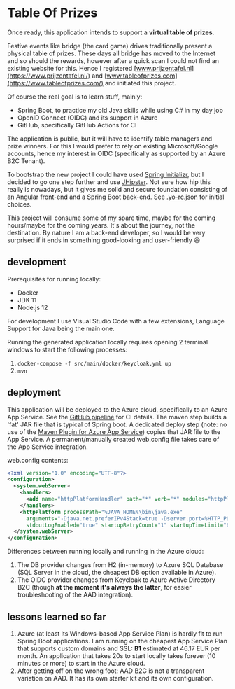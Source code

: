 # Table Of Prizes

Once ready, this application intends to support a **virtual table of prizes**.

Festive events like bridge (the card game) drives traditionally present a physical table of prizes. These days all bridge has moved to the Internet and so should the rewards, however after a quick scan I could not find an existing website for this. Hence I registered [www.prijzentafel.nl](https://www.prijzentafel.nl/) and [www.tableofprizes.com](https://www.tableofprizes.com/) and initiated this project.

Of course the real goal is to learn stuff, mainly:

- Spring Boot, to practice my old Java skills while using C# in my day job
- OpenID Connect (OIDC) and its support in Azure
- GitHub, specifically GitHub Actions for CI

The application is public, but it will have to identify table managers and prize winners. For this I would prefer to rely on existing Microsoft/Google accounts, hence my interest in OIDC (specifically as supported by an Azure B2C Tenant).

To bootstrap the new project I could have used [Spring Initializr](https://start.spring.io/), but I decided to go one step further and use [JHipster](https://www.jhipster.tech/). Not sure how hip this really is nowadays, but it gives me solid and secure foundation consisting of an Angular front-end and a Spring Boot back-end. See [.yo-rc.json](.yo-rc.json) for initial choices.

This project will consume some of my spare time, maybe for the coming hours/maybe for the coming years. It's about the journey, not the destination. By nature I am a back-end developer, so I would be very surprised if it ends in something good-looking and user-friendly :smiley:

## development

Prerequisites for running locally:

- Docker
- JDK 11
- Node.js 12

For development I use Visual Studio Code with a few extensions, Language Support for Java being the main one.

Running the generated application locally requires opening 2 terminal windows to start the following processes:

1. `docker-compose -f src/main/docker/keycloak.yml up`
2. `mvn`

## deployment

This application will be deployed to the Azure cloud, specifically to an Azure App Service. See the [GitHub pipeline](.github/workflows/ci.yml) for CI details. The maven step builds a 'fat' JAR file that is typical of Spring boot. A dedicated deploy step (note: no use of the [Maven Plugin for Azure App Service](https://github.com/Microsoft/azure-maven-plugins/tree/master/azure-webapp-maven-plugin)) copies that JAR file to the App Service. A permanent/manually created web.config file takes care of the App Service integration.

web.config contents:

```xml
<?xml version="1.0" encoding="UTF-8"?>
<configuration>
  <system.webServer>
    <handlers>
      <add name="httpPlatformHandler" path="*" verb="*" modules="httpPlatformHandler" resourceType="Unspecified" />
    </handlers>
    <httpPlatform processPath="%JAVA_HOME%\bin\java.exe"
      arguments="-Djava.net.preferIPv4Stack=true -Dserver.port=%HTTP_PLATFORM_PORT% -jar &quot;%HOME%\site\wwwroot\app.jar&quot;"
      stdoutLogEnabled="true" startupRetryCount="1" startupTimeLimit="600" requestTimeout="00:02:00" />
  </system.webServer>
</configuration>
```

Differences between running locally and running in the Azure cloud:

1. The DB provider changes from H2 (in-memory) to Azure SQL Database (SQL Server in the cloud, the cheapest DB option available in Azure).
2. The OIDC provider changes from Keycloak to Azure Active Directory B2C (though **at the moment it's always the latter**, for easier troubleshooting of the AAD integration).

## lessons learned so far

1. Azure (at least its Windows-based App Service Plan) is hardly fit to run Spring Boot applications. I am running on the cheapest App Service Plan that supports custom domains and SSL: **B1** estimated at 46.17 EUR per month.
   An application that takes 20s to start locally takes forever (10 minutes or more) to start in the Azure cloud.
2. After getting off on the wrong foot: AAD B2C is not a transparent variation on AAD. It has its own starter kit and its own configuration.
